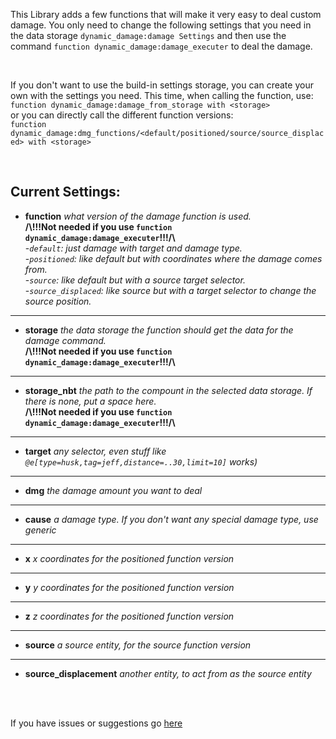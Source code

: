 This Library adds a few functions that will make it very easy to deal custom damage.
You only need to change the following settings that you need in the data storage `dynamic_damage:damage Settings` and then use the command
`function dynamic_damage:damage_executer` to deal the damage.

<br/>

If you don't want to use the build-in settings storage, you can  create your own with the settings you need.
This time, when calling the function, use:<br>
`function dynamic_damage:damage_from_storage with <storage>`<br>
or you can directly call the different function versions:<br>
`function dynamic_damage:dmg_functions/<default/positioned/source/source_displaced> with <storage>`

<br/>

## Current Settings:

- **function** *what version of the damage function is used.*<br>
**/\\!!!Not needed if you use `function dynamic_damage:damage_executer`!!!/\\**<br>
     -*`default`: just damage with target and damage type.*<br>
     -*`positioned`: like default but with coordinates where the damage comes from.*<br>
     -*`source`: like default but with a source target selector.*<br>
     -*`source_displaced`: like source but with a target selector to change the source position.*
---
- **storage** *the data storage the function should get the data for the damage command.*<br>
**/\\!!!Not needed if you use `function dynamic_damage:damage_executer`!!!/\\**
---
- **storage_nbt** *the path to the compount in the selected data storage. If there is none,  put a space here.*<br>
**/\\!!!Not needed if you use `function dynamic_damage:damage_executer`!!!/\\**
---
- **target**   *any selector, even stuff like `@e[type=husk,tag=jeff,distance=..30,limit=10]` works)*
---
- **dmg**  *the damage amount you want to deal*
---
- **cause** *a damage type. If you don't want any special damage type, use generic*
---
- **x** *x coordinates for the positioned function version*
---
- **y** *y coordinates for the positioned function version*
---
- **z** *z coordinates for the positioned function version*
---
- **source** *a source entity, for the source function version*
---
- **source_displacement** *another entity, to act from as the source entity*

<br/>
<br/>

If you have issues or suggestions go [here](https://github.com/HeDeAnTheonlyone/Dyn-Dam-Lib/issues)
